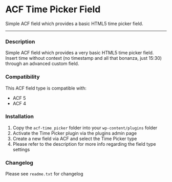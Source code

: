 # ACF Time Picker Field

Simple ACF field which provides a basic HTML5 time picker field.

-----------------------

### Description

Simple ACF field which provides a very basic HTML5 time picker field. Insert time without context (no timestamp and all that bonanza, just 15:30) through an advanced custom field.

### Compatibility

This ACF field type is compatible with:
* ACF 5
* ACF 4

### Installation

1. Copy the `acf-time_picker` folder into your `wp-content/plugins` folder
2. Activate the Time Picker plugin via the plugins admin page
3. Create a new field via ACF and select the Time Picker type
4. Please refer to the description for more info regarding the field type settings

### Changelog
Please see `readme.txt` for changelog
